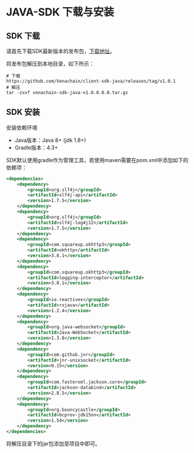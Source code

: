# JAVA-SDK 下载与安装

## SDK 下载

请首先下载SDK最新版本的发布包，[下载地址](https://github.com/Venachain/client-sdk-java)。

将发布包解压到本地目录，如下所示：

```shell
# 下载
https://github.com/Venachain/client-sdk-java/releases/tag/v1.0.1
# 解压
tar -zxvf venachain-sdk-java-v1.0.0.0.0.tar.gz
```

## SDK 安装

安装依赖环境

- Java版本：Java 8+ (jdk 1.8+)
- Gradle版本：4.3+

SDK默认使用gradle作为管理工具，若使用maven需要在pom.xml中添加如下的依赖项：

```xml
<dependencies>
    <dependency>
        <groupId>org.slf4j</groupId>
        <artifactId>slf4j-api</artifactId>
        <version>1.7.5</version>
    </dependency>
    <dependency>
        <groupId>org.slf4j</groupId>
        <artifactId>slf4j-log4j12</artifactId>
        <version>1.7.5</version>
    </dependency>
    <dependency>
        <groupId>com.squareup.okhttp3</groupId>
        <artifactId>okhttp</artifactId>
        <version>3.8.1</version>
    </dependency>
    <dependency>
        <groupId>com.squareup.okhttp3</groupId>
        <artifactId>logging-interceptor</artifactId>
        <version>3.8.1</version>
    </dependency>
    <dependency>
        <groupId>io.reactivex</groupId>
        <artifactId>rxjava</artifactId>
        <version>1.2.4</version>
    </dependency>
    <dependency>
        <groupId>org.java-websocket</groupId>
        <artifactId>Java-WebSocket</artifactId>
        <version>1.3.8</version>
    </dependency>
    <dependency>
        <groupId>com.github.jnr</groupId>
        <artifactId>jnr-unixsocket</artifactId>
        <version>0.15</version>
    </dependency>
    <dependency>
        <groupId>com.fasterxml.jackson.core</groupId>
        <artifactId>jackson-databind</artifactId>
        <version>2.8.5</version>
    </dependency>
    <dependency>
        <groupId>org.bouncycastle</groupId>
        <artifactId>bcprov-jdk15on</artifactId>
        <version>1.54</version>
    </dependency>
</dependencies>
```

将解压目录下的jar包添加至项目中即可。